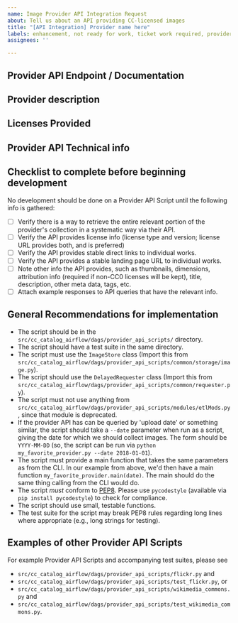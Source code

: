 ```yaml
---
name: Image Provider API Integration Request
about: Tell us about an API providing CC-licensed images
title: "[API Integration] Provider name here"
labels: enhancement, not ready for work, ticket work required, providers
assignees: ''

---
```


## Provider API Endpoint / Documentation
<!-- Please provide links to the API endpoint, and any known documentation -->

## Provider description
<!-- Please provide a clear and concise description of the image provider -->

## Licenses Provided
<!-- Which licenses does the provider use for images (if known) -->

## Provider API Technical info
<!-- Please provide any technical details that might be useful for -->
<!-- implementation, e.g., rate limits, filtering options, overall volume, -->
<!-- etc. -->

## Checklist to complete before beginning development
<!-- please do not modify this section -->

No development should be done on a Provider API Script until the following info is gathered:

- [ ] Verify there is a way to retrieve the entire relevant portion of the provider's collection in a systematic way via their API.
- [ ] Verify the API provides license info (license type and version; license URL provides both, and is preferred)
- [ ] Verify the API provides stable direct links to individual works.
- [ ] Verify the API provides a stable landing page URL to individual works.
- [ ] Note other info the API provides, such as thumbnails, dimensions, attribution info (required if non-CC0 licenses will be kept), title, description, other meta data, tags, etc.
- [ ] Attach example responses to API queries that have the relevant info.

## General Recommendations for implementation
<!-- modify this section if necessary -->

- The script should be in the `src/cc_catalog_airflow/dags/provider_api_scripts/` directory.
- The script should have a test suite in the same directory.
- The script must use the `ImageStore` class (Import this from
  `src/cc_catalog_airflow/dags/provider_api_scripts/common/storage/image.py`).
- The script should use the `DelayedRequester` class (Import this from
  `src/cc_catalog_airflow/dags/provider_api_scripts/common/requester.py`).
- The script must not use anything from
  `src/cc_catalog_airflow/dags/provider_api_scripts/modules/etlMods.py`, since
  that module is deprecated.
- If the provider API has can be queried by 'upload date' or something similar,
  the script should take a `--date` parameter when run as a script, giving the
  date for which we should collect images. The form should be `YYYY-MM-DD` (so,
  the script can be run via `python my_favorite_provider.py --date 2018-01-01`).
- The script must provide a main function that takes the same parameters as from
  the CLI. In our example from above, we'd then have a main function
  `my_favorite_provider.main(date)`. The main should do the same thing calling
  from the CLI would do.
- The script *must* conform to [PEP8][pep8]. Please use `pycodestyle` (available via
  `pip install pycodestyle`) to check for compliance.
- The script should use small, testable functions.
- The test suite for the script may break PEP8 rules regarding long lines where
  appropriate (e.g., long strings for testing).

[pep8]: https://www.python.org/dev/peps/pep-0008/

## Examples of other Provider API Scripts
<!-- It's unlikely this section needs to be modified -->

For example Provider API Scripts and accompanying test suites, please see

- `src/cc_catalog_airflow/dags/provider_api_scripts/flickr.py` and
- `src/cc_catalog_airflow/dags/provider_api_scripts/test_flickr.py`, or
- `src/cc_catalog_airflow/dags/provider_api_scripts/wikimedia_commons.py` and
- `src/cc_catalog_airflow/dags/provider_api_scripts/test_wikimedia_commons.py`.
